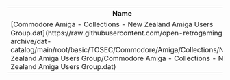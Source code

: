 <table>
<tr><th>Name</th><th>Size</th></tr>
<tr><td>[Commodore Amiga - Collections - New Zealand Amiga Users Group.dat](https://raw.githubusercontent.com/open-retrogaming-archive/dat-catalog/main/root/basic/TOSEC/Commodore/Amiga/Collections/New Zealand Amiga Users Group/Commodore Amiga - Collections - New Zealand Amiga Users Group.dat)</td><td>11962</td></tr>
</table>
